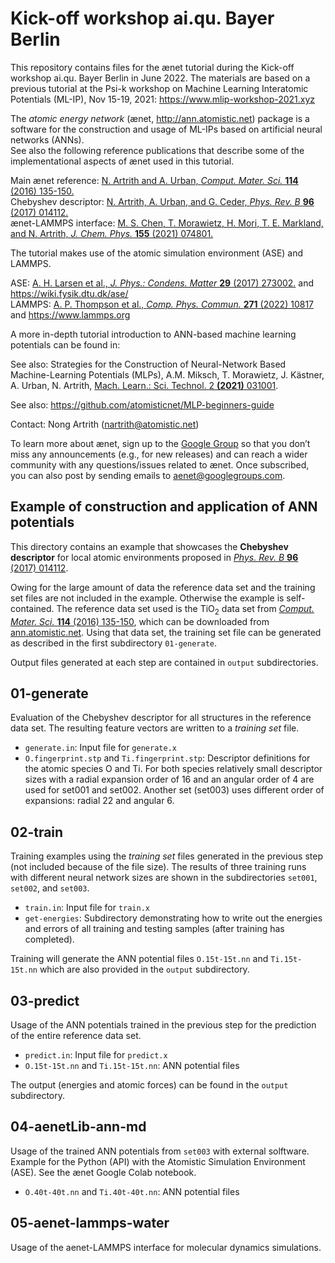 # Kick-off workshop ai.qu. Bayer Berlin

This repository contains files for the ænet tutorial during the Kick-off workshop ai.qu. Bayer Berlin in June 2022.  The materials are based on a previous tutorial at the Psi-k workshop on Machine Learning Interatomic Potentials (ML-IP), Nov 15-19, 2021: <https://www.mlip-workshop-2021.xyz>

The *atomic energy network* (ænet, <http://ann.atomistic.net>) package is a software for the construction and usage of ML-IPs based on artificial neural networks (ANNs).  
See also the following reference publications that describe some of the implementational aspects of ænet used in this tutorial.

Main ænet reference: [N. Artrith and A. Urban, *Comput. Mater. Sci.* **114** (2016) 135-150.](http://dx.doi.org/10.1016/j.commatsci.2015.11.047)<br/>
Chebyshev descriptor: [N. Artrith, A. Urban, and G. Ceder, *Phys. Rev. B* **96** (2017) 014112.](http://dx.doi.org/10.1103/PhysRevB.96.014112)<br/>
ænet-LAMMPS interface: [M. S. Chen, T. Morawietz, H. Mori, T. E. Markland, and N. Artrith, *J. Chem. Phys.* **155** (2021) 074801.](https://doi.org/10.1063/5.0063880)

The tutorial makes use of the atomic simulation environment (ASE) and LAMMPS.

ASE: [A. H. Larsen et al., *J. Phys.: Condens. Matter* **29** (2017) 273002.](https://doi.org/10.1088/1361-648X/aa680e) and <https://wiki.fysik.dtu.dk/ase/> <br/>
LAMMPS: [A. P. Thompson et al., *Comp. Phys. Commun.* **271** (2022) 10817](https://doi.org/10.1016/j.cpc.2021.108171) and <https://www.lammps.org>

A more in-depth tutorial introduction to ANN-based machine learning potentials can be found in:

See also: Strategies for the Construction of Neural-Network Based Machine-Learning Potentials (MLPs),
A.M. Miksch, T. Morawietz, J. Kästner, A. Urban, N. Artrith, 
[Mach. Learn.: Sci. Technol. 2 **(2021)** 031001](https://doi.org/10.1088/2632-2153/abfd96). <br/>

See also: https://github.com/atomisticnet/MLP-beginners-guide

Contact: Nong Artrith (nartrith@atomistic.net)

To learn more about ænet, sign up to the [Google Group](https://groups.google.com/forum/#!forum/aenet)
so that you don’t miss any announcements (e.g., for new releases) and can reach
a wider community with any questions/issues related to ænet.
Once subscribed, you can also post by sending emails to aenet@googlegroups.com.

## Example of construction and application of ANN potentials

This directory contains an example that showcases the **Chebyshev
descriptor** for local atomic environments proposed in
[*Phys. Rev. B* **96** (2017)
014112](http://dx.doi.org/10.1103/PhysRevB.96.014112).

Owing for the large amount of data the reference data set and the
training set files are not included in the example.  Otherwise the
example is self-contained.  The reference data set used is the
TiO<sub>2</sub> data set from [*Comput. Mater. Sci.* **114** (2016)
135-150](http://dx.doi.org/10.1016/j.commatsci.2015.11.047), which can
be downloaded from
[ann.atomistic.net](http://ann.atomistic.net/download/).  Using that
data set, the training set file can be generated as described in the
first subdirectory `01-generate`.

Output files generated at each step are contained in `output`
subdirectories.

01-generate
-----------

Evaluation of the Chebyshev descriptor for all structures in the
reference data set.  The resulting feature vectors are written to a
*training set* file.

- `generate.in`: Input file for `generate.x`
- `O.fingerprint.stp` and `Ti.fingerprint.stp`: Descriptor definitions
  for the atomic species O and Ti.  For both species relatively small
  descriptor sizes with a radial expansion order of 16 and an angular
  order of 4 are used for set001 and set002.  Another set (set003) uses
  different order of expansions: radial 22 and angular 6.

02-train
--------

Training examples using the *training set* files generated in the
previous step (not included because of the file size).  The results of
three training runs with different neural network sizes are shown in the 
subdirectories `set001`, `set002`, and `set003`.

- `train.in`: Input file for `train.x`
- `get-energies`: Subdirectory demonstrating how to write out the
  energies and errors of all training and testing samples (after
  training has completed).

Training will generate the ANN potential files `O.15t-15t.nn` and
`Ti.15t-15t.nn` which are also provided in the `output` subdirectory.

03-predict
----------

Usage of the ANN potentials trained in the previous step for the
prediction of the entire reference data set.

- `predict.in`: Input file for `predict.x`
- `O.15t-15t.nn` and `Ti.15t-15t.nn`: ANN potential files

The output (energies and atomic forces) can be found in the `output`
subdirectory.

04-aenetLib-ann-md
----------

Usage of the trained ANN potentials from `set003` with external solftware.
Example for the Python (API) with the Atomistic Simulation Environment (ASE).
See the ænet Google Colab notebook.

- `O.40t-40t.nn` and `Ti.40t-40t.nn`: ANN potential files

05-aenet-lammps-water
----------

Usage of the aenet-LAMMPS interface for molecular dynamics simulations.

